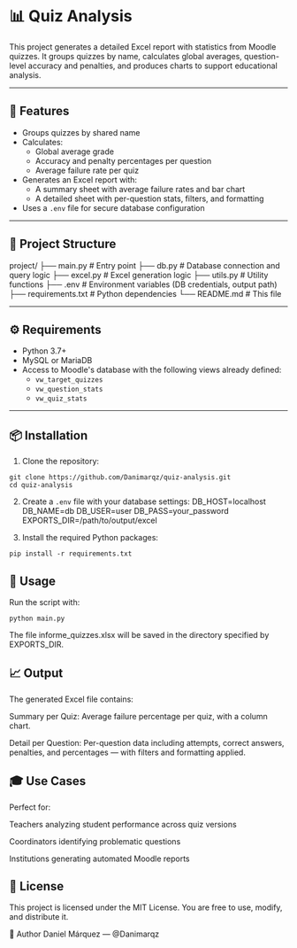 # 📊 Quiz Analysis

This project generates a detailed Excel report with statistics from Moodle quizzes. It groups quizzes by name, calculates global averages, question-level accuracy and penalties, and produces charts to support educational analysis.

---

## 🚀 Features

- Groups quizzes by shared name
- Calculates:
  - Global average grade
  - Accuracy and penalty percentages per question
  - Average failure rate per quiz
- Generates an Excel report with:
  - A summary sheet with average failure rates and bar chart
  - A detailed sheet with per-question stats, filters, and formatting
- Uses a `.env` file for secure database configuration

---

## 📂 Project Structure
project/
├── main.py # Entry point
├── db.py # Database connection and query logic
├── excel.py # Excel generation logic
├── utils.py # Utility functions
├── .env # Environment variables (DB credentials, output path)
├── requirements.txt # Python dependencies
└── README.md # This file

---

## ⚙️ Requirements

- Python 3.7+
- MySQL or MariaDB
- Access to Moodle's database with the following views already defined:
  - `vw_target_quizzes`
  - `vw_question_stats`
  - `vw_quiz_stats`

---

## 📦 Installation

1. Clone the repository:

```
git clone https://github.com/Danimarqz/quiz-analysis.git
cd quiz-analysis
```

2. Create a `.env` file with your database settings:
DB_HOST=localhost
DB_NAME=db
DB_USER=user
DB_PASS=your_password
EXPORTS_DIR=/path/to/output/excel

3. Install the required Python packages:
```
pip install -r requirements.txt
```

## 🧪 Usage

Run the script with:
```
python main.py
```
The file informe_quizzes.xlsx will be saved in the directory specified by EXPORTS_DIR.

## 📈 Output
The generated Excel file contains:

Summary per Quiz: Average failure percentage per quiz, with a column chart.

Detail per Question: Per-question data including attempts, correct answers, penalties, and percentages — with filters and formatting applied.

## 🎓 Use Cases
Perfect for:

Teachers analyzing student performance across quiz versions

Coordinators identifying problematic questions

Institutions generating automated Moodle reports

## 📝 License
This project is licensed under the MIT License. You are free to use, modify, and distribute it.

🙌 Author
Daniel Márquez — @Danimarqz
